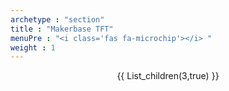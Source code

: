 ```yaml
---
archetype : "section"
title : "Makerbase TFT"
menuPre : "<i class='fas fa-microchip'></i> "
weight : 1
---
```

<center>
{{ List_children(3,true) }}
</center>
